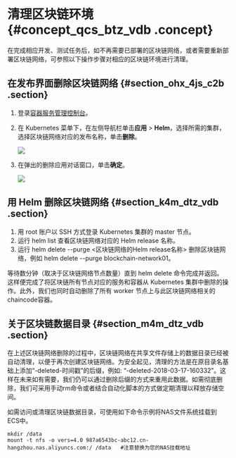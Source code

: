 # 清理区块链环境 {#concept_qcs_btz_vdb .concept}

在完成相应开发、测试任务后，如不再需要已部署的区块链网络，或者需要重新部署区块链网络，可参照以下操作步骤对相应的区块链环境进行清理。

## 在发布界面删除区块链网络 {#section_ohx_4js_c2b .section}

1.  登录[容器服务管理控制台](https://cs.console.aliyun.com/)。
2.  在 Kubernetes 菜单下，在左侧导航栏单击**应用** \> **Helm**，选择所需的集群，选择区块链网络对应的发布名称，单击**删除**。

    ![](http://static-aliyun-doc.oss-cn-hangzhou.aliyuncs.com/assets/img/17796/15362015799876_zh-CN.png)

3.  在弹出的删除应用对话窗口，单击**确定**。

    ![](http://static-aliyun-doc.oss-cn-hangzhou.aliyuncs.com/assets/img/17796/15362015809877_zh-CN.png)


## 用 Helm 删除区块链网络 {#section_k4m_dtz_vdb .section}

1.  用 root 账户以 SSH 方式登录 Kubernetes 集群的 master 节点。
2.  运行 helm list 查看区块链网络对应的 Helm release 名称。
3.  运行 helm delete --purge <区块链网络的Helm release名称\> 删除区块链网络，例如 helm delete --purge blockchain-network01。

等待数分钟（取决于区块链网络节点数量）直到 helm delete 命令完成并返回。这样便完成了将区块链所有节点对应的服务和容器从 Kubernetes 集群中删除的操作。此外，我们也同时自动删除了所有 worker 节点上与此区块链网络相关的chaincode容器。

## 关于区块链数据目录 {#section_m4m_dtz_vdb .section}

在上述区块链网络删除的过程中，区块链网络在共享文件存储上的数据目录已经被自动清理，以便于再次创建区块链网络。为安全起见，清理的方法是在原目录名基础上添加“-deleted-时间戳”的后缀，例如: “-deleted-2018-03-17-160332”。这样在未来如有需要，我们仍可以通过删除后缀的方式来重用此数据。如需彻底删除，我们可采用手动rm命令或者结合自动化脚本的方式做定期清理以释放存储空间。

如需访问或清理区块链数据目录，可使用如下命令示例将NAS文件系统挂载到ECS中。

```
mkdir /data
mount -t nfs -o vers=4.0 987a6543bc-abc12.cn-hangzhou.nas.aliyuncs.com:/ /data   #注意替换为您的NAS挂载地址
```

